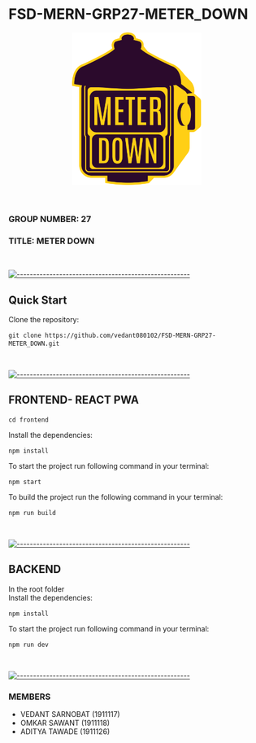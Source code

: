 # FSD-MERN-GRP27-METER_DOWN


<p align="center">
  <a href="" rel="noopener">
    <img src='frontend/public/logo/logo-512.png' alt='LOGO' height='300'/>
  </a>
</p>

<br>

### GROUP NUMBER: **27**

### TITLE: **METER DOWN**

<br>

[![-----------------------------------------------------](https://raw.githubusercontent.com/andreasbm/readme/master/assets/lines/rainbow.png)](#)

## Quick Start
Clone the repository:

    git clone https://github.com/vedant080102/FSD-MERN-GRP27-METER_DOWN.git 

<br/>

[![-----------------------------------------------------](https://raw.githubusercontent.com/andreasbm/readme/master/assets/lines/rainbow.png)](#)


## FRONTEND- REACT PWA

    cd frontend

Install the dependencies:

    npm install

To start the project run following command in your terminal:

    npm start

To build the project run the following command in your terminal:

    npm run build

<br>

[![-----------------------------------------------------](https://raw.githubusercontent.com/andreasbm/readme/master/assets/lines/rainbow.png)](#)

## BACKEND
In the root folder
<br/>
Install the dependencies:

    npm install

To start the project run following command in your terminal:

    npm run dev

<br/>

[![-----------------------------------------------------](https://raw.githubusercontent.com/andreasbm/readme/master/assets/lines/rainbow.png)](#)

### MEMBERS
- VEDANT SARNOBAT (1911117)
- OMKAR SAWANT (1911118)
- ADITYA TAWADE (1911126)
